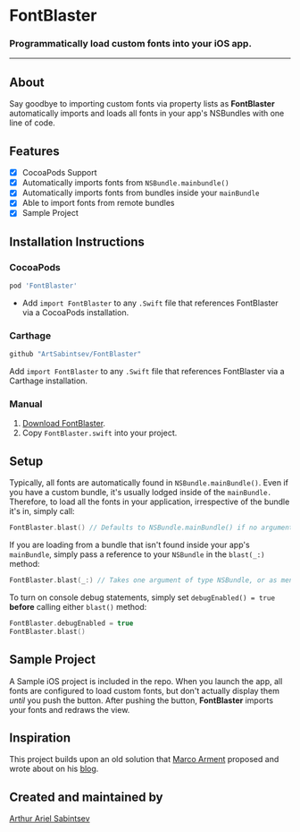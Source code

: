 # FontBlaster

### Programmatically load custom fonts into your iOS app.

---
## About

Say goodbye to importing custom fonts via property lists as **FontBlaster** automatically imports and loads all fonts in your app's NSBundles with one line of code.

## Features
- [x] CocoaPods Support
- [x] Automatically imports fonts from `NSBundle.mainbundle()`
- [x] Automatically imports fonts from bundles inside your `mainBundle`
- [x] Able to import fonts from remote bundles
- [x] Sample Project

## Installation Instructions

### CocoaPods
```ruby
pod 'FontBlaster'
```
- Add `import FontBlaster` to any `.Swift` file that references FontBlaster via a CocoaPods installation.

### Carthage
``` swift
github "ArtSabintsev/FontBlaster"
```

Add `import FontBlaster` to any `.Swift` file that references FontBlaster via a Carthage installation.

### Manual

1. [Download FontBlaster](//github.com/ArtSabintsev/FontBlaster/archive/master.zip).
2. Copy `FontBlaster.swift` into your project.

## Setup

Typically, all fonts are automatically found in `NSBundle.mainBundle()`. Even if you have a custom bundle, it's usually lodged inside of the `mainBundle.` Therefore, to load all the fonts in your application, irrespective of the bundle it's in, simply call:

```Swift
FontBlaster.blast() // Defaults to NSBundle.mainBundle() if no arguments are passed
```

If you are loading from a bundle that isn't found inside your app's `mainBundle`, simply pass a reference to your `NSBundle` in the `blast(_:)` method:

```Swift
FontBlaster.blast(_:) // Takes one argument of type NSBundle, or as mentioned above, defaults to NSBundle.mainBundle() if no arguments are passed
```

To turn on console debug statements, simply set `debugEnabled() = true` **before** calling either `blast()` method:

```Swift
FontBlaster.debugEnabled = true
FontBlaster.blast()
```

## Sample Project
A Sample iOS project is included in the repo. When you launch the app, all fonts are configured to load custom fonts, but don't actually display them *until* you push the button. After pushing the button, **FontBlaster** imports your fonts and redraws the view.

## Inspiration
This project builds upon an old solution that [Marco Arment](http://twitter.com/marcoarment) proposed and wrote about on his [blog](http://www.marco.org/2012/12/21/ios-dynamic-font-loading).

## Created and maintained by
[Arthur Ariel Sabintsev](http://www.sabintsev.com/)
